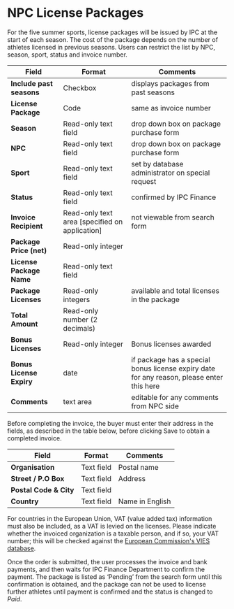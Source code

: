 # NPC License Packages

For the five summer sports, license packages will be issued by IPC at the start of each season. The cost of the package depends on the number of athletes licensed in previous seasons. Users can restrict the list by NPC, season, sport, status and invoice number.

| **Field**                | **Format**                                     | **Comments**                                                                              |
| ------------------------ | ---------------------------------------------- | ----------------------------------------------------------------------------------------- |
| **Include past seasons** | Checkbox                                       | displays packages from past seasons                                                       |
| **License Package**      | Code                                           | same as invoice number                                                                    |
| **Season**               | Read-only text field                           | drop down box on package purchase form                                                    |
| **NPC**                  | Read-only text field                           | drop down box on package purchase form                                                    |
| **Sport**                | Read-only text field                           | set by database administrator on special request                                          |
| **Status**               | Read-only text field                           | confirmed by IPC Finance                                                                  |
| **Invoice Recipient**    | Read-only text area [specified on application] | not viewable from search form                                                             |
| **Package Price (net)**  | Read-only integer                              |                                                                                           |
| **License Package Name** | Read-only text field                           |                                                                                           |
| **Package Licenses**     | Read-only integers                             | available and total licenses in the package                                               |
| **Total Amount**         | Read-only number (2 decimals)                  |                                                                                           |
| **Bonus Licenses**       | Read-only integer                              | Bonus licenses awarded                                                                    |
| **Bonus License Expiry** | date                                           | if package has a special bonus license expiry date for any reason, please enter this here |
| **Comments**             | text area                                      | editable for any comments from NPC side                                                   |

Before completing the invoice, the buyer must enter their address in the fields, as described in the table below, before clicking Save to obtain a completed invoice.

| **Field**              | **Format** | **Comments**    |
| ---------------------- | ---------- | --------------- |
| **Organisation**       | Text field | Postal name     |
| **Street / P.O Box**   | Text field | Address         |
| **Postal Code & City** | Text field |                 |
| **Country**            | Text field | Name in English |

For countries in the European Union, VAT (value added tax) information must also be included, as a VAT is levied on the licenses. Please indicate whether the invoiced organization is a taxable person, and if so, your VAT number; this will be checked against the [European Commission's VIES database](http://ec.europa.eu/taxation_customs/vies/).

Once the order is submitted, the user processes the invoice and bank payments, and then waits for IPC Finance Department to confirm the payment. The package is listed as ‘Pending’ from the search form until this confirmation is obtained, and the package can not be used to license further athletes until payment is confirmed and the status is changed to *Paid*.